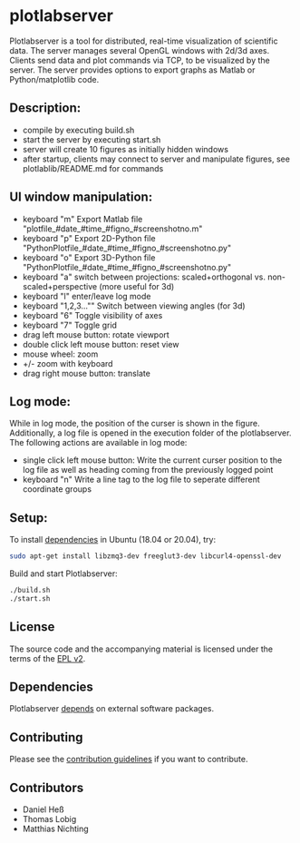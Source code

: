 <!--
 *******************************************************************************
 * Copyright (C) 2017-2020 German Aerospace Center (DLR). 
 * Eclipse ADORe, Automated Driving Open Research https://eclipse.org/adore
 *
 * This program and the accompanying materials are made available under the 
 * terms of the Eclipse Public License 2.0 which is available at
 * http://www.eclipse.org/legal/epl-2.0.
 *
 * SPDX-License-Identifier: EPL-2.0 
 *
 * Contributors: 
 * Daniel Heß
 ********************************************************************************
 -->
# plotlabserver
Plotlabserver is a tool for distributed, real-time visualization of scientific data. The server manages several OpenGL windows with 2d/3d axes. Clients send data and plot commands via TCP, to be visualized by the server. The server provides options to export graphs as Matlab or Python/matplotlib code.

## Description:
- compile by executing build.sh
- start the server by executing start.sh
- server will create 10 figures as initially hidden windows
- after startup, clients may connect to server and manipulate figures, see plotlablib/README.md for commands

## UI window manipulation:
- keyboard "m" Export Matlab file "plotfile_#date_#time_#figno_#screenshotno.m"
- keyboard "p" Export 2D-Python file "PythonPlotfile_#date_#time_#figno_#screenshotno.py"
- keyboard "o" Export 3D-Python file "PythonPlotfile_#date_#time_#figno_#screenshotno.py"
- keyboard "a" switch between projections: scaled+orthogonal vs. non-scaled+perspective (more useful for 3d)
- keyboard "l" enter/leave log mode
- keyboard "1,2,3..."" Switch between viewing angles (for 3d)
- keyboard "6" Toggle visibility of axes
- keyboard "7" Toggle grid
- drag left mouse button: rotate viewport
- double click left mouse button: reset view
- mouse wheel: zoom
- +/- zoom with keyboard
- drag right mouse button: translate

## Log mode:
While in log mode, the position of the curser is shown in the figure. Additionally, a log file is opened in the execution folder of the plotlabserver. The following actions are available in log mode:
- single click left mouse button: Write the current curser position to the log file as well as heading coming from the previously logged point
- keyboard "n" Write a line tag to the log file to seperate different coordinate groups

## Setup:
To install [dependencies](dependencies.md) in Ubuntu (18.04 or 20.04), try:
~~~bash
sudo apt-get install libzmq3-dev freeglut3-dev libcurl4-openssl-dev
~~~
Build and start Plotlabserver:
~~~bash
./build.sh
./start.sh
~~~


## License
The source code and the accompanying material is licensed under the terms of the [EPL v2](LICENSE).

## Dependencies
Plotlabserver [depends](dependencies.md) on external software packages.

## Contributing
Please see the [contribution guidelines](CONTRIBUTING.md) if you want to contribute.

## Contributors
- Daniel Heß
- Thomas Lobig
- Matthias Nichting